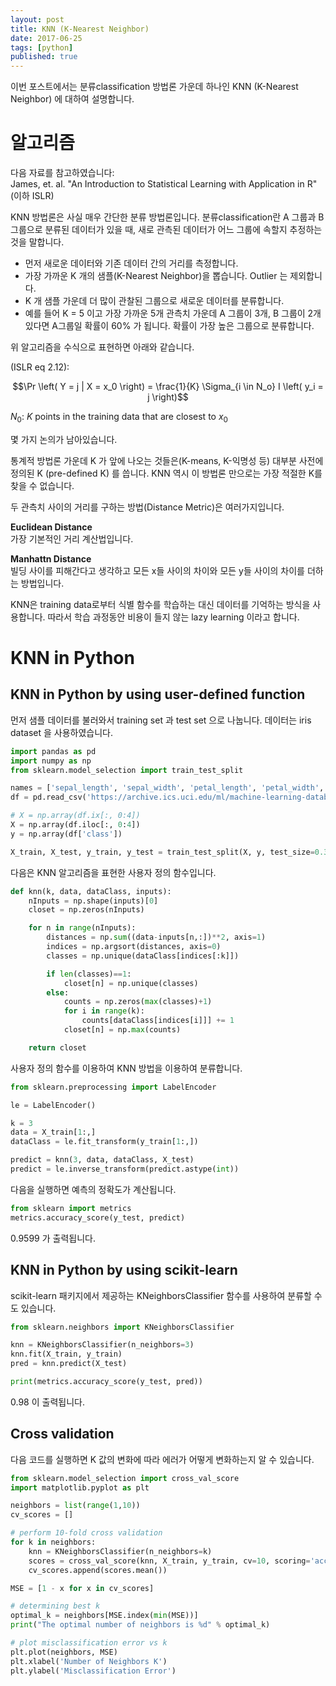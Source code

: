 ```yaml
---
layout: post  
title: KNN (K-Nearest Neighbor)  
date: 2017-06-25  
tags: [python]  
published: true  
---
```


이번 포스트에서는 분류classification 방법론 가운데 하나인 KNN (K-Nearest Neighbor) 에 대하여 설명합니다.

# 알고리즘

다음 자료를 참고하였습니다:  
James, et. al. "An Introduction to Statistical Learning with Application in R" (이하 ISLR)

KNN 방법론은 사실 매우 간단한 분류 방법론입니다. 분류classification란 A 그룹과 B 그룹으로 분류된 데이터가 있을 때, 새로 관측된 데이터가 어느 그룹에 속할지 추정하는 것을 말합니다.

- 먼저 새로운 데이터와 기존 데이터 간의 거리를 측정합니다.
- 가장 가까운 K 개의 샘플(K-Nearest Neighbor)을 뽑습니다. Outlier 는 제외합니다.
- K 개 샘플 가운데 더 많이 관찰된 그룹으로 새로운 데이터를 분류합니다.
- 예를 들어 K = 5 이고 가장 가까운 5개 관측치 가운데 A 그룹이 3개, B 그룹이 2개 있다면 A그룹일 확률이 60% 가 됩니다. 확률이 가장 높은 그룹으로 분류합니다.

위 알고리즘을 수식으로 표현하면 아래와 같습니다.

(ISLR eq 2.12):

$$\Pr \left( Y = j | X = x_0 \right) = \frac{1}{K} \Sigma_{i \in N_o} I \left( y_i = j \right)$$

$N_0$: $K$ points in the training data that are closest to $x_0$

몇 가지 논의가 남아있습니다.

통계적 방법론 가운데 K 가 앞에 나오는 것들은(K-means, K-익명성 등) 대부분 사전에 정의된 K (pre-defined K) 를 씁니다.  KNN 역시 이 방법론 만으로는 가장 적절한 K를 찾을 수 없습니다.

두 관측치 사이의 거리를 구하는 방법(Distance Metric)은 여러가지입니다.

**Euclidean Distance**  
가장 기본적인 거리 계산법입니다.

**Manhattn Distance**  
빌딩 사이를 피해간다고 생각하고 모든 x들 사이의 차이와 모든 y들 사이의 차이를 더하는 방법입니다.


KNN은 training data로부터 식별 함수를 학습하는 대신 데이터를 기억하는 방식을 사용합니다. 따라서 학습 과정동안 비용이 들지 않는 lazy learning 이라고 합니다.

# KNN in Python

## KNN in Python by using user-defined function

먼저 샘플 데이터를 불러와서 training set 과 test set 으로 나눕니다. 데이터는 iris dataset 을 사용하였습니다.

```python
import pandas as pd
import numpy as np
from sklearn.model_selection import train_test_split

names = ['sepal_length', 'sepal_width', 'petal_length', 'petal_width', 'class']
df = pd.read_csv('https://archive.ics.uci.edu/ml/machine-learning-databases/iris/iris.data', header=None, names=names)

# X = np.array(df.ix[:, 0:4])
X = np.array(df.iloc[:, 0:4])
y = np.array(df['class'])

X_train, X_test, y_train, y_test = train_test_split(X, y, test_size=0.33, random_state=42)
```

다음은 KNN 알고리즘을 표현한 사용자 정의 함수입니다.

```python
def knn(k, data, dataClass, inputs):
    nInputs = np.shape(inputs)[0]
    closet = np.zeros(nInputs)

    for n in range(nInputs):
        distances = np.sum((data-inputs[n,:])**2, axis=1)
        indices = np.argsort(distances, axis=0)
        classes = np.unique(dataClass[indices[:k]])

        if len(classes)==1:
            closet[n] = np.unique(classes)
        else:
            counts = np.zeros(max(classes)+1)
            for i in range(k):
                counts[dataClass[indices[i]]] += 1
            closet[n] = np.max(counts)

    return closet
```

사용자 정의 함수를 이용하여 KNN 방법을 이용하여 분류합니다.

```python
from sklearn.preprocessing import LabelEncoder

le = LabelEncoder()

k = 3
data = X_train[1:,]
dataClass = le.fit_transform(y_train[1:,])

predict = knn(3, data, dataClass, X_test)
predict = le.inverse_transform(predict.astype(int))
```

다음을 실행하면 예측의 정확도가 계산됩니다.

```python
from sklearn import metrics
metrics.accuracy_score(y_test, predict)
```

0.9599 가 출력됩니다.

## KNN in Python by using scikit-learn

scikit-learn 패키지에서 제공하는 KNeighborsClassifier 함수를 사용하여 분류할 수도 있습니다.

```python
from sklearn.neighbors import KNeighborsClassifier

knn = KNeighborsClassifier(n_neighbors=3)
knn.fit(X_train, y_train)
pred = knn.predict(X_test)

print(metrics.accuracy_score(y_test, pred))
```

0.98 이 출력됩니다.

## Cross validation

다음 코드를 실행하면 K 값의 변화에 따라 에러가 어떻게 변화하는지 알 수 있습니다.

```python
from sklearn.model_selection import cross_val_score
import matplotlib.pyplot as plt

neighbors = list(range(1,10))
cv_scores = []

# perform 10-fold cross validation
for k in neighbors:
    knn = KNeighborsClassifier(n_neighbors=k)
    scores = cross_val_score(knn, X_train, y_train, cv=10, scoring='accuracy')
    cv_scores.append(scores.mean())

MSE = [1 - x for x in cv_scores]

# determining best k
optimal_k = neighbors[MSE.index(min(MSE))]
print("The optimal number of neighbors is %d" % optimal_k)

# plot misclassification error vs k
plt.plot(neighbors, MSE)
plt.xlabel('Number of Neighbors K')
plt.ylabel('Misclassification Error')
```
